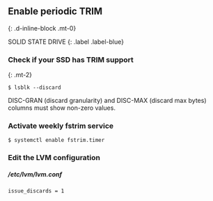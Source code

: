 ## Enable periodic TRIM
{: .d-inline-block .mt-0}

SOLID STATE DRIVE
{: .label .label-blue}

### Check if your SSD has TRIM support
{: .mt-2}

```
$ lsblk --discard
```

DISC-GRAN (discard granularity) and DISC-MAX (discard max bytes) columns must show non-zero values.

### Activate weekly fstrim service
```
$ systemctl enable fstrim.timer
```

### Edit the LVM configuration

##### /etc/lvm/lvm.conf
```
issue_discards = 1
```

